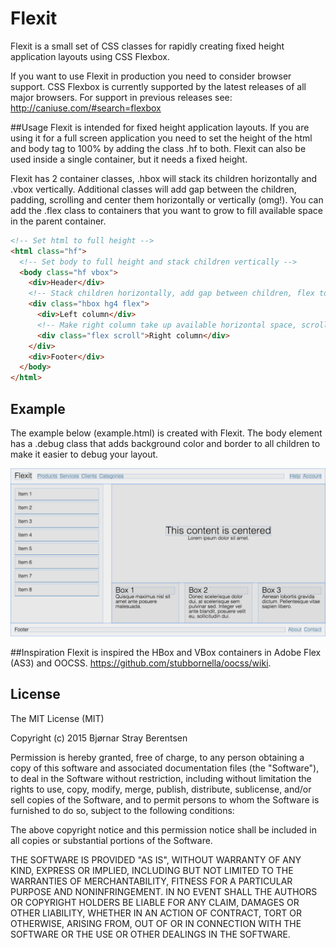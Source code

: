 Flexit
======

Flexit is a small set of CSS classes for rapidly creating fixed height application layouts using CSS Flexbox.

If you want to use Flexit in production you need to consider browser support. CSS Flexbox is currently supported by the latest releases of all major browsers. For support in previous releases see: http://caniuse.com/#search=flexbox

##Usage
Flexit is intended for fixed height application layouts. If you are using it for a full screen application you need to set the height of the html and body tag to 100% by adding the class .hf to both. Flexit can also be used inside a single container, but it needs a fixed height.

Flexit has 2 container classes, .hbox will stack its children horizontally and .vbox vertically. Additional classes will add gap between the children, padding, scrolling and center them horizontally or vertically (omg!). You can add the .flex class to containers that you want to grow to fill available space in the parent container.

```html
<!-- Set html to full height -->
<html class="hf">
  <!-- Set body to full height and stack children vertically -->
  <body class="hf vbox">
    <div>Header</div>
    <!-- Stack children horizontally, add gap between children, flex to push footer to the bottom of the page -->
    <div class="hbox hg4 flex">
      <div>Left column</div>
      <!-- Make right column take up available horizontal space, scroll if content overflows -->
      <div class="flex scroll">Right column</div>
    </div>
    <div>Footer</div>
  </body>
</html>
```

## Example
The example below (example.html) is created with Flexit. The body element has a .debug class that adds background color and border to all children to make it easier to debug your layout.

![Flexit example layout](example.png)

##Inspiration
Flexit is inspired the HBox and VBox containers in Adobe Flex (AS3) and OOCSS. https://github.com/stubbornella/oocss/wiki.

## License
The MIT License (MIT)

Copyright (c) 2015 Bjørnar Stray Berentsen

Permission is hereby granted, free of charge, to any person obtaining a copy
of this software and associated documentation files (the "Software"), to deal
in the Software without restriction, including without limitation the rights
to use, copy, modify, merge, publish, distribute, sublicense, and/or sell
copies of the Software, and to permit persons to whom the Software is
furnished to do so, subject to the following conditions:

The above copyright notice and this permission notice shall be included in all
copies or substantial portions of the Software.

THE SOFTWARE IS PROVIDED "AS IS", WITHOUT WARRANTY OF ANY KIND, EXPRESS OR
IMPLIED, INCLUDING BUT NOT LIMITED TO THE WARRANTIES OF MERCHANTABILITY,
FITNESS FOR A PARTICULAR PURPOSE AND NONINFRINGEMENT. IN NO EVENT SHALL THE
AUTHORS OR COPYRIGHT HOLDERS BE LIABLE FOR ANY CLAIM, DAMAGES OR OTHER
LIABILITY, WHETHER IN AN ACTION OF CONTRACT, TORT OR OTHERWISE, ARISING FROM,
OUT OF OR IN CONNECTION WITH THE SOFTWARE OR THE USE OR OTHER DEALINGS IN THE
SOFTWARE.
